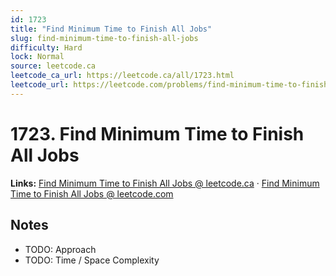 ```yaml
--- 
id: 1723
title: "Find Minimum Time to Finish All Jobs"
slug: find-minimum-time-to-finish-all-jobs
difficulty: Hard
lock: Normal
source: leetcode.ca
leetcode_ca_url: https://leetcode.ca/all/1723.html
leetcode_url: https://leetcode.com/problems/find-minimum-time-to-finish-all-jobs/
---
```


# 1723. Find Minimum Time to Finish All Jobs

**Links:** [Find Minimum Time to Finish All Jobs @ leetcode.ca](https://leetcode.ca/all/1723.html) · [Find Minimum Time to Finish All Jobs @ leetcode.com](https://leetcode.com/problems/find-minimum-time-to-finish-all-jobs/)

## Notes
- TODO: Approach
- TODO: Time / Space Complexity
